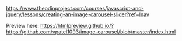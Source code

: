 https://www.theodinproject.com/courses/javascript-and-jquery/lessons/creating-an-image-carousel-slider?ref=lnav

Preview here: https://htmlpreview.github.io/?https://github.com/vpatel1093/image-carousel/blob/master/index.html
